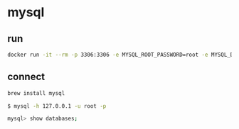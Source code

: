 # mysql

## run

```bash
docker run -it --rm -p 3306:3306 -e MYSQL_ROOT_PASSWORD=root -e MYSQL_DATABASE=sample_db mysql:5.7
```

## connect

```bash
brew install mysql
```

```bash
$ mysql -h 127.0.0.1 -u root -p

mysql> show databases;
```
